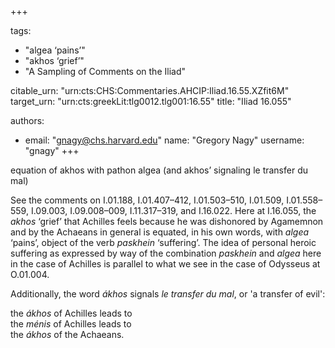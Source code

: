 +++

tags:
- "algea ‘pains’"
- "akhos ‘grief’"
- "A Sampling of Comments on the Iliad"

citable_urn: "urn:cts:CHS:Commentaries.AHCIP:Iliad.16.55.XZfit6M"
target_urn: "urn:cts:greekLit:tlg0012.tlg001:16.55"
title: "Iliad 16.055"

authors:
- email: "gnagy@chs.harvard.edu"
  name: "Gregory Nagy"
  username: "gnagy"
+++

<p>equation of akhos with pathon algea (and akhos’ signaling le transfer du mal)</p><p>See the comments on I.01.188, I.01.407–412, I.01.503–510, I.01.509, I.01.558–559, I.09.003, I.09.008–009, I.11.317–319, and I.16.022. Here at I.16.055, the <em>akhos</em> ‘grief’ that Achilles feels because he was dishonored by Agamemnon and by the Achaeans in general is equated, in his own words, with <em>algea</em> ‘pains’, object of the verb <em>paskhein</em> ‘suffering’. The idea of personal heroic suffering as expressed by way of the combination <em>paskhein</em> and <em>algea</em> here in the case of Achilles is parallel to what we see in the case of Odysseus at O.01.004.</p><p>Additionally, the word <em>ákhos</em> signals <em>le transfer du mal</em>, or 'a transfer of evil':</p><p>the <em>ákhos</em> of Achilles leads to<br />the <em>ménis</em> of Achilles leads to<br />the <em>ákhos</em> of the Achaeans.</p>